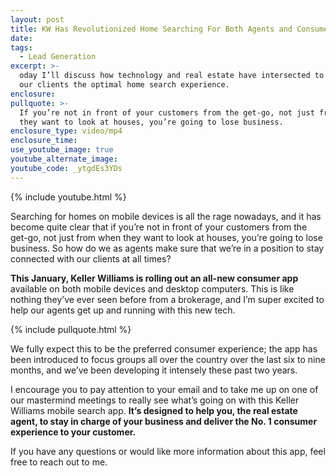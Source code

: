 ```yaml
---
layout: post
title: KW Has Revolutionized Home Searching For Both Agents and Consumers
date:
tags:
  - Lead Generation
excerpt: >-
  oday I’ll discuss how technology and real estate have intersected to deliver
  our clients the optimal home search experience.
enclosure:
pullquote: >-
  If you’re not in front of your customers from the get-go, not just from when
  they want to look at houses, you’re going to lose business.
enclosure_type: video/mp4
enclosure_time:
use_youtube_image: true
youtube_alternate_image:
youtube_code: _ytgdEs3YDs
---
```


{% include youtube.html %}

Searching for homes on mobile devices is all the rage nowadays, and it has become quite clear that if you’re not in front of your customers from the get-go, not just from when they want to look at houses, you’re going to lose business. So how do we as agents make sure that we’re in a position to stay connected with our clients at all times?

**This January, Keller Williams is rolling out an all-new consumer app** available on both mobile devices and desktop computers. This is like nothing they’ve ever seen before from a brokerage, and I’m super excited to help our agents get up and running with this new tech.

{% include pullquote.html %}

We fully expect this to be the preferred consumer experience; the app has been introduced to focus groups all over the country over the last six to nine months, and we’ve been developing it intensely these past two years.

I encourage you to pay attention to your email and to take me up on one of our mastermind meetings to really see what’s going on with this Keller Williams mobile search app. **It’s designed to help you, the real estate agent, to stay in charge of your business and deliver the No. 1 consumer experience to your customer.**

If you have any questions or would like more information about this app, feel free to reach out to me.

&nbsp;